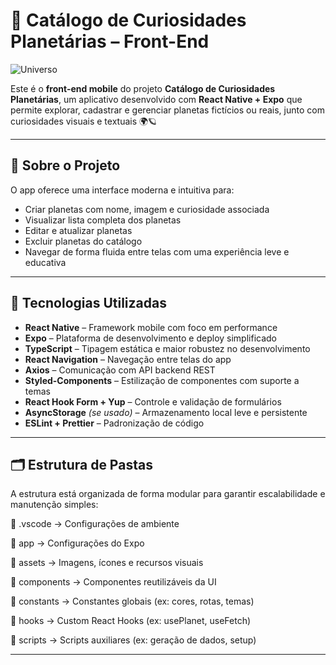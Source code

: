 # 🌌 Catálogo de Curiosidades Planetárias – Front-End  

![Universo](https://netnature.wordpress.com/wp-content/uploads/2019/06/buraco-negro.gif?w=512&h=288)

Este é o **front-end mobile** do projeto **Catálogo de Curiosidades Planetárias**, um aplicativo desenvolvido com **React Native + Expo** que permite explorar, cadastrar e gerenciar planetas fictícios ou reais, junto com curiosidades visuais e textuais 🌍🪐

---

## 🚀 Sobre o Projeto

O app oferece uma interface moderna e intuitiva para:

- Criar planetas com nome, imagem e curiosidade associada  
- Visualizar lista completa dos planetas  
- Editar e atualizar planetas  
- Excluir planetas do catálogo  
- Navegar de forma fluida entre telas com uma experiência leve e educativa  

---

## 🧪 Tecnologias Utilizadas

- **React Native** – Framework mobile com foco em performance  
- **Expo** – Plataforma de desenvolvimento e deploy simplificado  
- **TypeScript** – Tipagem estática e maior robustez no desenvolvimento  
- **React Navigation** – Navegação entre telas do app  
- **Axios** – Comunicação com API backend REST  
- **Styled-Components** – Estilização de componentes com suporte a temas  
- **React Hook Form + Yup** – Controle e validação de formulários  
- **AsyncStorage** *(se usado)* – Armazenamento local leve e persistente  
- **ESLint + Prettier** – Padronização de código  

---

## 🗂️ Estrutura de Pastas

A estrutura está organizada de forma modular para garantir escalabilidade e manutenção simples:

📁 .vscode → Configurações de ambiente

📁 app → Configurações do Expo

📁 assets → Imagens, ícones e recursos visuais

📁 components → Componentes reutilizáveis da UI

📁 constants → Constantes globais (ex: cores, rotas, temas)

📁 hooks → Custom React Hooks (ex: usePlanet, useFetch)

📁 scripts → Scripts auxiliares (ex: geração de dados, setup)

---

